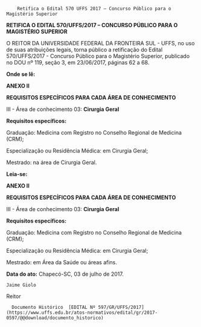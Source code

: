         Retifica o Edital 570 UFFS 2017 – Concurso Público para o Magistério Superior  

**RETIFICA O EDITAL 570/UFFS/2017 – CONCURSO PÚBLICO PARA O MAGISTÉRIO SUPERIOR**

  

 O REITOR DA UNIVERSIDADE FEDERAL DA FRONTEIRA SUL - UFFS, no uso de suas atribuições legais, torna público a retificação do Edital 570/UFFS/2017 - Concurso Público para o Magistério Superior, publicado no DOU nº 119, seção 3, em 23/06/2017, páginas 62 a 68.

  

 **Onde se lê:**

 **ANEXO II**

 **REQUISITOS ESPECÍFICOS PARA CADA ÁREA DE CONHECIMENTO**

 III - Área de conhecimento 03: **Cirurgia Geral**

 **Requisitos específicos:**

 Graduação: Medicina com Registro no Conselho Regional de Medicina (CRM);

 Especialização ou Residência Médica: em Cirurgia Geral;

 Mestrado: na área de Cirurgia Geral.

  

 **Leia-se:**

 **ANEXO II**

 **REQUISITOS ESPECÍFICOS PARA CADA ÁREA DE CONHECIMENTO**

 III - Área de conhecimento 03: **Cirurgia Geral**

 **Requisitos específicos:**

 Graduação: Medicina com Registro no Conselho Regional de Medicina (CRM);

 Especialização ou Residência Médica: em Cirurgia Geral;

 Mestrado: em Área da Saúde ou áreas afins.

   **Data do ato:** Chapecó-SC, 03 de julho de 2017.   
 

    Jaime Giolo   
 Reitor 

      Documento Histórico  [EDITAL Nº 597/GR/UFFS/2017](https://www.uffs.edu.br/atos-normativos/edital/gr/2017-0597/@@download/documento_historico)     
      